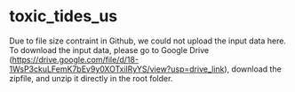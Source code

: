 # toxic_tides_us

Due to file size contraint in Github, we could not upload the input data here. To download the input data, please go to Google Drive (https://drive.google.com/file/d/18-1WsP3ckuLFemK7bEv9y0XOTxilRyYS/view?usp=drive_link), download the zipfile, and unzip it directly in the root folder.

